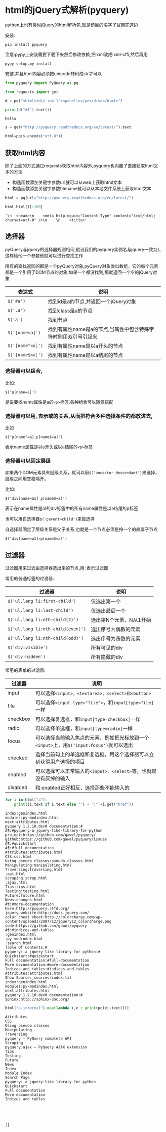 
# html的jQuery式解析(pyquery)

python上也有类似jQuery的html解析包,就是题目的名字了[官网在这边](https://github.com/gawel/pyquery)

安装:

    pip install pyquery
    
注意:pypy上安装需要下载下来然后修改依赖,把lxml改成lxml-cffi,然后再用

    pypy setup.py install 
    
    
安装.并且html内容必须把unicode转码成str才可以


```python
from pyquery import PyQuery as pq
```


```python
from requests import get
```


```python
d = pq("<html><div id='1'><p>hello</p></div></html>")
```


```python
print(d("#1").text())
```

    hello



```python
s = get("http://pyquery.readthedocs.org/en/latest/").text
```


```python
html=pq(s.encode("utf-8"))
```

## 获取html内容
除了上面的方式通过requests获取html内容外,pyquery也内置了直接获取html文本的方法

+ 构造函数添加关键字参数url就可以从web上获取html文本
+ 构造函数添加关键字参数filename就可以从本地文件系统上获取html文本


```python
html = pq(url="http://pyquery.readthedocs.org/en/latest/")
```


```python
html.html()[:100]
```




    '\n  <head>\n    <meta http-equiv="Content-Type" content="text/html; charset=utf-8" />\n    \n    <title>'



## 选择器

pyQuery与jquery的选择器规则相同,假设我们的pyquery实例名与jquery一致为`$`,这样给他一个参数他就可以进行查找工作

所有的查找返回的都是一个pyQuery对象,pyQuery对象类似数组，它的每个元素都是一个引用了DOM节点的对象,如果一个都没找到,那就返回一个空的jQuery对象

表达式|说明
---|---
`$('#a')`|找到id是a的节点,并返回一个jQuery对象
`$('.a')`|找到class是a的节点
`$('a')`|找到<a>节点
`$('[name=a]')`|找到有属性name是a的节点,当属性中包含特殊字符时则用双引号引起来
`$('[name^=a]')`|找到有属性name是以a开头的节点
`$('[name$=a]')`|找到有属性name是以a结尾的节点

### 选择器可以组合,

比如:

    $('p[name=a]')
    
是说要找name属性是a的`<p>`标签.各种组合可以随意搭配

### 选择器可以用`,`表示或的关系,从而把符合多种选择条件的都放进去,

比如

    $('p[name^=a],p[name$=a]')
    
表示name属性是以a开头或以a结尾的`<p>`标签

### 选择器可以固定层级

如果两个DOM元素具有层级关系，就可以用`$('ancestor descendant')`来选择，层级之间用空格隔开。

比如:

    $('div[name=a1] p[name$=a]')
    
表示在name属性是a1的div标签中的所有name属性是以a结尾的p标签


也可以用自选择器`$('parent>child')`来做选择

自选择器固定了层级关系是父子关系,也就是一个节点必须是拎一个的直属子节点

    $('div[name=a1]>p[name$=a]')

## 过滤器

过滤器用来过滤由选择器选出来的节点,用`:`表示过滤器


常用的普通标签的过滤器:


过滤器|说明
---|---
`$('ul.lang li:first-child')`|仅选出第一个
`$('ul.lang li:last-child')`| 仅选出最后一个
`$('ul.lang li:nth-child(2)')`| 选出第N个元素，N从1开始
`$('ul.lang li:nth-child(even)')`| 选出序号为偶数的元素
`$('ul.lang li:nth-child(odd)')`| 选出序号为奇数的元素
`$('div:visible')`| 所有可见的div
`$('div:hidden')`| 所有隐藏的div


常用的表单的过滤器:

过滤器|说明
---|---
input|可以选择`<input>，<textarea>，<select>和<button>`
file|可以选择`<input type="file">`，和`input[type=file]`一样
checkbox|可以选择复选框，和`input[type=checkbox]`一样
radio|可以选择单选框，和`input[type=radio]`一样
focus|可以选择当前输入焦点的元素，例如把光标放到一个`<input>`上，用`$('input:focus')`就可以选出
checked|选择当前勾上的单选框和复选框，用这个选择器可以立刻获得用户选择的项目
enabled|可以选择可以正常输入的`<input>、<select>`等，也就是没有灰掉的输入
disabled|和:enabled正好相反，选择那些不能输入的


```python
for i in html("a"):
    print((i.text if i.text else "") + ":" +i.get("href"))
```

    index:genindex.html
    modules:py-modindex.html
    next:attributes.html
    pyquery 1.2.10.dev0 documentation:#
    Â¶:#pyquery-a-jquery-like-library-for-python
    project:https://github.com/gawel/pyquery/
    github:https://github.com/gawel/pyquery/issues
    Â¶:#quickstart
    Â¶:#full-documentation
    Attributes:attributes.html
    CSS:css.html
    Using pseudo classes:pseudo_classes.html
    Manipulating:manipulating.html
    Traversing:traversing.html
    :api.html
    Scraping:scrap.html
    :ajax.html
    Tips:tips.html
    Testing:testing.html
    Future:future.html
    News:changes.html
    Â¶:#more-documentation
    here:http://pyquery.rtfd.org/
    jquery website:http://docs.jquery.com/
    color cheat sheet:http://colorcharge.com/wp-content/uploads/2007/12/jquery12_colorcharge.png
    code:https://github.com/gawel/pyquery
    Â¶:#indices-and-tables
    :genindex.html
    :py-modindex.html
    :search.html
    Table Of Contents:#
    pyquery: a jquery-like library for python:#
    Quickstart:#quickstart
    Full documentation:#full-documentation
    More documentation:#more-documentation
    Indices and tables:#indices-and-tables
    Attributes:attributes.html
    Show Source:_sources/index.txt
    index:genindex.html
    modules:py-modindex.html
    next:attributes.html
    pyquery 1.2.10.dev0 documentation:#
    Sphinx:http://sphinx-doc.org/



```python
html("a.internal").map(lambda i,e : print(pq(e).text()))
```

    Attributes
    CSS
    Using pseudo classes
    Manipulating
    Traversing
    pyquery – PyQuery complete API
    Scraping
    pyquery.ajax – PyQuery AJAX extension
    Tips
    Testing
    Future
    News
    Index
    Module Index
    Search Page
    pyquery: a jquery-like library for python
    Quickstart
    Full documentation
    More documentation
    Indices and tables





    []


